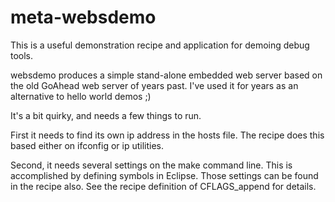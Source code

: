 meta-websdemo
==================

This is a useful demonstration recipe and application for demoing debug tools.

websdemo produces a simple stand-alone embedded web server based on the 
old GoAhead web server of years past.  I've used it for years as an
alternative to hello world demos ;)

It's a bit quirky, and needs a few things to run.

First it needs to find its own ip address in the hosts file.  The recipe does
this based either on ifconfig or ip utilities.

Second, it needs several settings on the make command line. This is accomplished
by defining symbols in Eclipse.  Those settings can be found in the recipe also.
See the recipe definition of CFLAGS_append for details.
